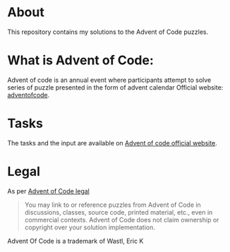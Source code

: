 # About
This repository contains my solutions to the Advent of Code puzzles.

# What is Advent of Code:
Advent of code is an annual event where participants attempt to solve series of puzzle presented in the form of advent calendar
Official website: [adventofcode](https://adventofcode.com/about).

# Tasks
The tasks and the input are available on [Advent of code official website](https://adventofcode.com/).

# Legal
As per [Advent of Code legal](https://adventofcode.com/2024/about#legal)
> You may link to or reference puzzles from Advent of Code in discussions, classes, source code, printed material, etc., even in commercial contexts.
> Advent of Code does not claim ownership or copyright over your solution implementation.

Advent Of Code is a trademark of Wastl, Eric K
